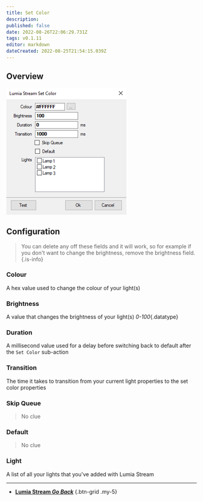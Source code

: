 ```yaml
---
title: Set Color
description: 
published: false
date: 2022-08-26T22:06:29.731Z
tags: v0.1.11
editor: markdown
dateCreated: 2022-08-25T21:54:15.039Z
---
```


## Overview
![streamer.bot-intergration-lumia-stream-sub-action-set-color-default.png](/intergrations/lumia-stream/sub-actions/set-color/streamer.bot-intergration-lumia-stream-sub-action-set-color-default.png)

## Configuration
> You can delete any off these fields and it will work, so for example if you don't want to change the brightness, remove the brightness field.
{.is-info}
### Colour
A hex value used to change the colour of your light(s)

### Brightness
A value that changes the brightness of your light(s) *0-100*{.datatype}

### Duration
A millisecond value used for a delay before switching back to default after the `Set Color` sub-action

### Transition
The time it takes to transition from your current light properties to the set color properties

### Skip Queue
> No clue

### Default
> No clue

### Light
A list of all your lights that you've added with Lumia Stream

---

- [<i class="mdi mdi-chevron-left"></i> **Lumia Stream *Go Back***](/en/Sub-Actions/Lumia-Stream)
{.btn-grid .my-5}